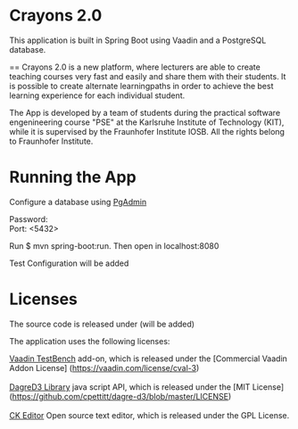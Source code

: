 Crayons 2.0
==================================

This application is built in Spring Boot using Vaadin and a PostgreSQL database. 

==
Crayons 2.0 is a new platform, where lecturers are able to create teaching courses very fast and easily and share them with their students. 
It is possible to create alternate learningpaths in order to achieve the best learning experience for each individual student.

The App is developed by a team of students during the practical software engenineering course "PSE" at the Karlsruhe Institute of Technology (KIT),
while it is supervised by the Fraunhofer Institute IOSB. 
All the rights belong to Fraunhofer Institute.

Running the App
==
Configure a database using [PgAdmin](https://www.pgadmin.org/)

Password: <Schwan>  <br />
Port: <5432>  <br />

Run $ mvn spring-boot:run. Then open in localhost:8080  

<TODO> Test Configuration will be added

Licenses
==
The source code is released under <TODO>(will be added)

The application uses the following licenses:  
  
[Vaadin TestBench](https://vaadin.com/add-ons/testbench) add-on, which is released under the [Commercial Vaadin Addon License] (https://vaadin.com/license/cval-3) <br />
<br />
[DagreD3 Library](https://github.com/cpettitt/dagre-d3) java script API, which is released under the  [MIT License] (https://github.com/cpettitt/dagre-d3/blob/master/LICENSE) <br />
<br />
[CK Editor](http://ckeditor.com/) Open source text editor, which is released under the GPL License.
